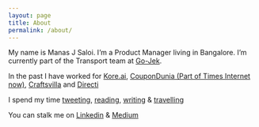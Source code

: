 ```yaml
---
layout: page
title: About
permalink: /about/
---
```


My name is Manas J Saloi. I’m a Product Manager living in Bangalore. I’m currently part of the Transport team at [Go-Jek](https://www.go-jek.com/).

In the past I have worked for [Kore.ai](https://kore.ai/), [CouponDunia (Part of Times Internet now)](https://www.coupondunia.in/), [Craftsvilla](https://www.craftsvilla.com/) and [Directi](https://www.directi.com/)

I spend my time [tweeting](https://twitter.com/manas_saloi), [reading](https://www.goodreads.com/user/show/9698257-manas-saloi), [writing](https://www.linkedin.com/in/manassaloi/detail/recent-activity/posts/) & [travelling](https://solitarywankers.quora.com/)

You can stalk me on [Linkedin](https://www.linkedin.com/in/manassaloi/) & [Medium](https://medium.com/@manas_saloi)
